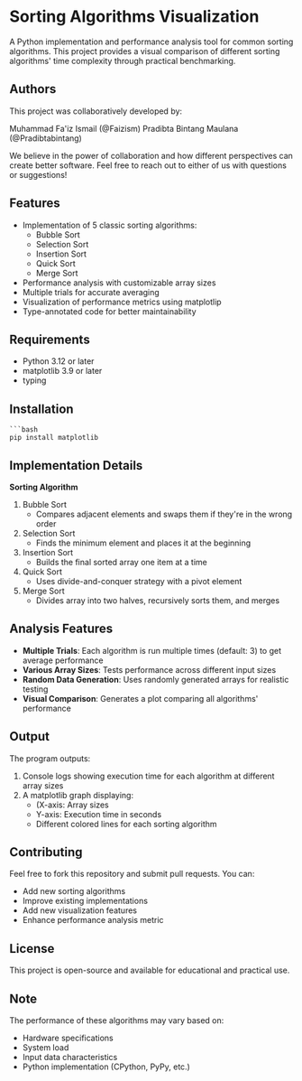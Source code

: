 # Sorting Algorithms Visualization

A Python implementation and performance analysis tool for common sorting algorithms. This project provides a visual comparison of different sorting algorithms' time complexity through practical benchmarking.

## Authors
This project was collaboratively developed by:

Muhammad Fa'iz Ismail (@Faizism)
Pradibta Bintang Maulana (@Pradibtabintang)

We believe in the power of collaboration and how different perspectives can create better software. Feel free to reach out to either of us with questions or suggestions!

## Features

* Implementation of 5 classic sorting algorithms:
  * Bubble Sort
  * Selection Sort
  * Insertion Sort
  * Quick Sort
  * Merge Sort
* Performance analysis with customizable array sizes
* Multiple trials for accurate averaging
* Visualization of performance metrics using matplotlip
* Type-annotated code for better maintainability

## Requirements
* Python 3.12 or later
* matplotlib 3.9 or later
* typing

## Installation
    ```bash
    pip install matplotlib

## Implementation Details
**Sorting Algorithm**
1. Bubble Sort
   * Compares adjacent elements and swaps them if they're in the wrong order
2. Selection Sort
   * Finds the minimum element and places it at the beginning
3. Insertion Sort
   * Builds the final sorted array one item at a time
4. Quick Sort
   * Uses divide-and-conquer strategy with a pivot element
5. Merge Sort
   * Divides array into two halves, recursively sorts them, and merges
  
## Analysis Features
* **Multiple Trials**: Each algorithm is run multiple times (default: 3) to get average performance
* **Various Array Sizes**: Tests performance across different input sizes
* **Random Data Generation**: Uses randomly generated arrays for realistic testing
* **Visual Comparison**: Generates a plot comparing all algorithms' performance

## Output
The program outputs:
1. Console logs showing execution time for each algorithm at different array sizes
2. A matplotlib graph displaying:
   * (X-axis: Array sizes
   * Y-axis: Execution time in seconds
   * Different colored lines for each sorting algorithm
  
## Contributing
Feel free to fork this repository and submit pull requests. You can:
* Add new sorting algorithms
* Improve existing implementations
* Add new visualization features
* Enhance performance analysis metric

## License
This project is open-source and available for educational and practical use.

## Note
The performance of these algorithms may vary based on:
* Hardware specifications
* System load
* Input data characteristics
* Python implementation (CPython, PyPy, etc.)

